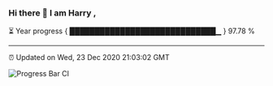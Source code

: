 ### Hi there 👋 I am Harry , 

⏳ Year progress { █████████████████████████████▁ } 97.78 %

---

⏰ Updated on Wed, 23 Dec 2020 21:03:02 GMT

![Progress Bar CI](https://github.com/duykhang68/duykhang68/workflows/Progress%20Bar%20CI/badge.svg)
